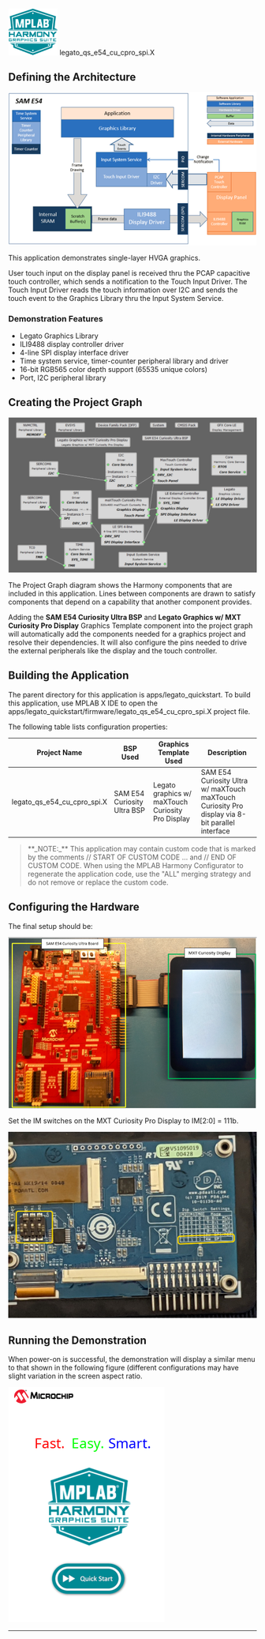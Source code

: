 
![](../../../../images/mhgs.png) legato\_qs\_e54\_cu\_cpro\_spi.X

Defining the Architecture
-------------------------

![](../../../../images/legato_qs_e54_cult_cpro_spi_arch.png)

This application demonstrates single-layer HVGA graphics.

User touch input on the display panel is received thru the PCAP capacitive touch controller, which sends a notification to the Touch Input Driver. The Touch Input Driver reads the touch information over I2C and sends the touch event to the Graphics Library thru the Input System Service.

### Demonstration Features 

* Legato Graphics Library 
* ILI9488 display controller driver 
* 4-line SPI display interface driver 
* Time system service, timer-counter peripheral library and driver 
* 16-bit RGB565 color depth support (65535 unique colors) 
* Port, I2C peripheral library 

Creating the Project Graph
--------------------------

![](../../../../images/legato_qs_e54_cult_cpro_spi_pg.png)


The Project Graph diagram shows the Harmony components that are included in this application. Lines between components are drawn to satisfy components that depend on a capability that another component provides.

Adding the **SAM E54 Curiosity Ultra BSP** and **Legato Graphics w/ MXT Curiosity Pro Display** Graphics Template component into the project graph will automatically add the components needed for a graphics project and resolve their dependencies. It will also configure the pins needed to drive the external peripherals like the display and the touch controller. 

Building the Application
------------------------

The parent directory for this application is apps/legato_quickstart. To build this application, use MPLAB X IDE to open the apps/legato_quickstart/firmware/legato_qs_e54_cu_cpro_spi.X project file. 

The following table lists configuration properties: 

| Project Name  | BSP Used |Graphics Template Used | Description |
|---------------| ---------|---------------| ---------|
| legato_qs_e54_cu_cpro_spi.X | SAM E54 Curiosity Ultra BSP | Legato graphics w/ maXTouch Curiosity Pro Display  | SAM E54 Curiosity Ultra w/ maXTouch maXTouch Curiosity Pro display via 8-bit parallel interface |

> \*\*\_NOTE:\_\*\* This application may contain custom code that is marked by the comments // START OF CUSTOM CODE ... and // END OF CUSTOM CODE. When using the MPLAB Harmony Configurator to regenerate the application code, use the "ALL" merging strategy and do not remove or replace the custom code.

Configuring the Hardware
------------------------

The final setup should be: 

![](../../../../images/legato_qs_e54_cult_cpro_spi_conf1.png)

Set the IM switches on the MXT Curiosity Pro Display to IM[2:0] = 111b.

![](../../../../images/legato_qs_e54_cult_cpro_spi_conf2.png)


Running the Demonstration
-------------------------

When power-on is successful, the demonstration will display a similar menu to that shown in the following figure (different configurations may have slight variation in the screen aspect ratio.

![](../../../../images/legato_qs_e54_cu_cpro_spi_run1.png)

* * * * *
